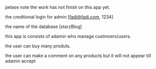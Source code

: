 pelase note the work has not finish on this app yet.

the creditional login for admin [fadi@fadi.com, 1234]

the name of the database [starzBlog]

this app is consists of adamin who manage custmoers/users.

the user can buy many produts. 

the user can make a comment on any products but it will not appear till adamin accept
